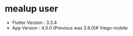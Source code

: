 # mealup user

- Flutter Version : 3.3.4 
- App Version : 4.0.0  (Previous was 3.8.0)# Viego-mobile
